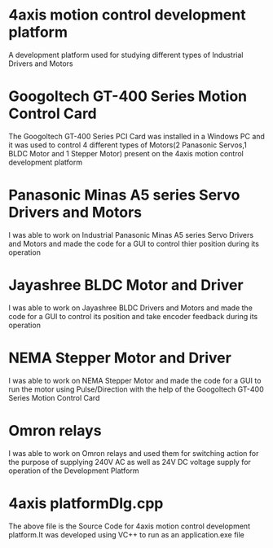 # 4axis motion control development platform
A development platform used for studying different types of Industrial Drivers and Motors

# Googoltech GT-400 Series Motion Control Card
The Googoltech GT-400 Series PCI Card was installed in a Windows PC and it was used to control 4 different types of Motors(2 Panasonic Servos,1 BLDC Motor and 1 Stepper Motor) present on the 4axis motion control development platform

# Panasonic Minas A5 series Servo Drivers and Motors 
I was able to work on Industrial Panasonic Minas A5 series Servo Drivers and Motors and made the code for a GUI to control thier position during its operation

# Jayashree BLDC Motor and Driver
I was able to work on Jayashree BLDC Drivers and Motors and made the code for a GUI to control its position and take encoder feedback during its operation

# NEMA Stepper Motor and Driver
I was able to work on NEMA Stepper Motor and made the code for a GUI to run the motor using Pulse/Direction with the help of the Googoltech GT-400 Series Motion Control Card

# Omron relays
I was able to work on Omron relays and used them for switching action for the purpose of supplying 240V AC as well as 24V DC voltage supply for operation of the Development Platform

# 4axis platformDlg.cpp
The above file is the Source Code for 4axis motion control development platform.It was developed using VC++ to run as an application.exe file

